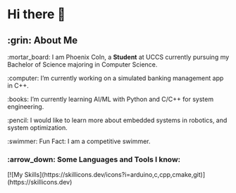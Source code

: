 # Hi there 👋

<h2> :grin: About Me </h2>
<p> :mortar_board: I am Phoenix Coln, a <b>Student</b> at UCCS currently pursuing my Bachelor of Science majoring in Computer Science.</p>
 <p>:computer: I’m currently working on a simulated banking management app in C++.</p>
 <p>:books: I’m currently learning AI/ML with Python and C/C++ for system engineering.</p>
 <p>:pencil: I would like to learn more about embedded systems in robotics, and system optimization.</p>
 <p>:swimmer: Fun Fact: I am a competitive swimmer.</p>
 <h3 align="left"> :arrow_down: Some Languages and Tools I know:</h3>
[![My Skills](https://skillicons.dev/icons?i=arduino,c,cpp,cmake,git)](https://skillicons.dev)



<!--
**pc0ln/pc0ln** is a ✨ _special_ ✨ repository because its `README.md` (this file) appears on your GitHub profile.

Here are some ideas to get you started:

- 🔭 I’m currently working on ...
- 🌱 I’m currently learning ...
- 👯 I’m looking to collaborate on ...
- 🤔 I’m looking for help with ...
- 💬 Ask me about ...
- 📫 How to reach me: ...
- 😄 Pronouns: ...
- ⚡ Fun fact: ...
-->
